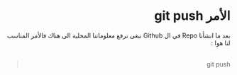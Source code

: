 ﻿


# <div dir="rtl">الأمر git push</div>

<div dir="rtl">
 بعد ما انشأنا Repo في ال Github  نبغى نرفع معلوماتنا المحلية الى هناك فالأمر المناسب لنا هوا : 
 </div>
 <br>
 <div dir="rtl">
 
> git push
</div>

